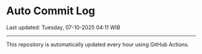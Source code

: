 # Auto Commit Log

Last updated: Tuesday, 07-10-2025 04:11 WIB

---

This repository is automatically updated every hour using GitHub Actions.
